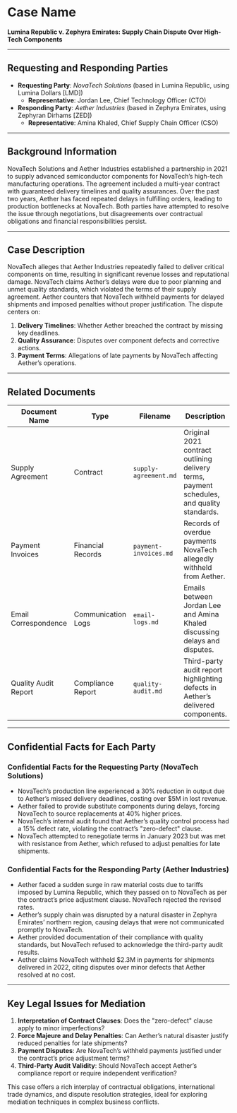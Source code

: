 

# **Case Name**  
**Lumina Republic v. Zephyra Emirates: Supply Chain Dispute Over High-Tech Components**

---

## **Requesting and Responding Parties**  
- **Requesting Party**: *NovaTech Solutions* (based in Lumina Republic, using Lumina Dollars [LMD])  
  - **Representative**: Jordan Lee, Chief Technology Officer (CTO)  
- **Responding Party**: *Aether Industries* (based in Zephyra Emirates, using Zephyran Dirhams [ZED])  
  - **Representative**: Amina Khaled, Chief Supply Chain Officer (CSO)  

---

## **Background Information**  
NovaTech Solutions and Aether Industries established a partnership in 2021 to supply advanced semiconductor components for NovaTech’s high-tech manufacturing operations. The agreement included a multi-year contract with guaranteed delivery timelines and quality assurances. Over the past two years, Aether has faced repeated delays in fulfilling orders, leading to production bottlenecks at NovaTech. Both parties have attempted to resolve the issue through negotiations, but disagreements over contractual obligations and financial responsibilities persist.

---

## **Case Description**  
NovaTech alleges that Aether Industries repeatedly failed to deliver critical components on time, resulting in significant revenue losses and reputational damage. NovaTech claims Aether’s delays were due to poor planning and unmet quality standards, which violated the terms of their supply agreement. Aether counters that NovaTech withheld payments for delayed shipments and imposed penalties without proper justification. The dispute centers on:  
1. **Delivery Timelines**: Whether Aether breached the contract by missing key deadlines.  
2. **Quality Assurance**: Disputes over component defects and corrective actions.  
3. **Payment Terms**: Allegations of late payments by NovaTech affecting Aether’s operations.  

---

## **Related Documents**  
| Document Name         | Type              | Filename           | Description                                                                 |
|-----------------------|-------------------|--------------------|-----------------------------------------------------------------------------|
| Supply Agreement      | Contract          | `supply-agreement.md` | Original 2021 contract outlining delivery terms, payment schedules, and quality standards. |
| Payment Invoices       | Financial Records | `payment-invoices.md` | Records of overdue payments NovaTech allegedly withheld from Aether.        |
| Email Correspondence   | Communication Logs | `email-logs.md`     | Emails between Jordan Lee and Amina Khaled discussing delays and disputes.  |
| Quality Audit Report   | Compliance Report | `quality-audit.md`  | Third-party audit report highlighting defects in Aether’s delivered components. |

---

## **Confidential Facts for Each Party**  

### **Confidential Facts for the Requesting Party (NovaTech Solutions)**  
- NovaTech’s production line experienced a 30% reduction in output due to Aether’s missed delivery deadlines, costing over $5M in lost revenue.  
- Aether failed to provide substitute components during delays, forcing NovaTech to source replacements at 40% higher prices.  
- NovaTech’s internal audit found that Aether’s quality control process had a 15% defect rate, violating the contract’s "zero-defect" clause.  
- NovaTech attempted to renegotiate terms in January 2023 but was met with resistance from Aether, which refused to adjust penalties for late shipments.  

### **Confidential Facts for the Responding Party (Aether Industries)**  
- Aether faced a sudden surge in raw material costs due to tariffs imposed by Lumina Republic, which they passed on to NovaTech as per the contract’s price adjustment clause. NovaTech rejected the revised rates.  
- Aether’s supply chain was disrupted by a natural disaster in Zephyra Emirates’ northern region, causing delays that were not communicated promptly to NovaTech.  
- Aether provided documentation of their compliance with quality standards, but NovaTech refused to acknowledge the third-party audit results.  
- Aether claims NovaTech withheld $2.3M in payments for shipments delivered in 2022, citing disputes over minor defects that Aether resolved at no cost.  

---

## **Key Legal Issues for Mediation**  
1. **Interpretation of Contract Clauses**: Does the "zero-defect" clause apply to minor imperfections?  
2. **Force Majeure and Delay Penalties**: Can Aether’s natural disaster justify reduced penalties for late shipments?  
3. **Payment Disputes**: Are NovaTech’s withheld payments justified under the contract’s price adjustment terms?  
4. **Third-Party Audit Validity**: Should NovaTech accept Aether’s compliance report or require independent verification?  

This case offers a rich interplay of contractual obligations, international trade dynamics, and dispute resolution strategies, ideal for exploring mediation techniques in complex business conflicts.